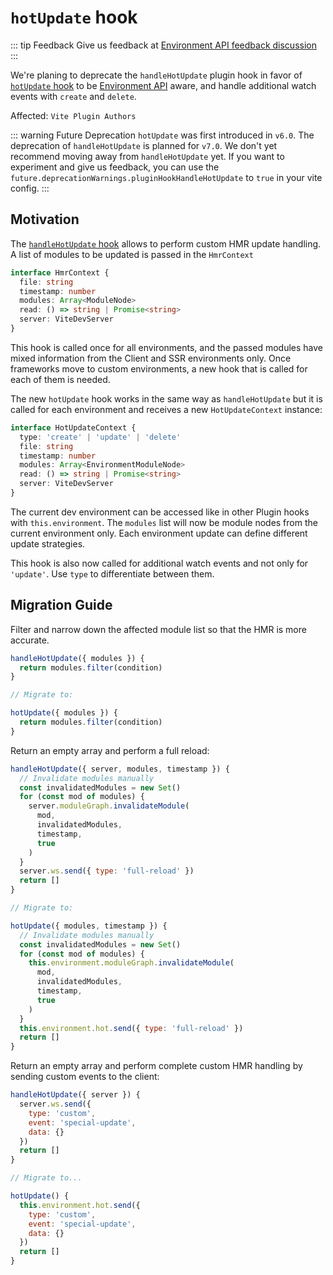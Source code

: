 # `hotUpdate` hook

::: tip Feedback
Give us feedback at [Environment API feedback discussion](https://github.com/vitejs/vite/discussions/16358)
:::

We're planing to deprecate the `handleHotUpdate` plugin hook in favor of [`hotUpdate` hook](/guide/api-vite-environment#the-hotupdate-hook) to be [Environment API](/guide/api-vite-environment.md) aware, and handle additional watch events with `create` and `delete`.

Affected: `Vite Plugin Authors`

::: warning Future Deprecation
`hotUpdate` was first introduced in `v6.0`. The deprecation of `handleHotUpdate` is planned for `v7.0`. We don't yet recommend moving away from `handleHotUpdate` yet. If you want to experiment and give us feedback, you can use the `future.deprecationWarnings.pluginHookHandleHotUpdate` to `true` in your vite config.
:::

## Motivation

The [`handleHotUpdate` hook](/guide/api-plugin.md#handlehotupdate) allows to perform custom HMR update handling. A list of modules to be updated is passed in the `HmrContext`

```ts
interface HmrContext {
  file: string
  timestamp: number
  modules: Array<ModuleNode>
  read: () => string | Promise<string>
  server: ViteDevServer
}
```

This hook is called once for all environments, and the passed modules have mixed information from the Client and SSR environments only. Once frameworks move to custom environments, a new hook that is called for each of them is needed.

The new `hotUpdate` hook works in the same way as `handleHotUpdate` but it is called for each environment and receives a new `HotUpdateContext` instance:

```ts
interface HotUpdateContext {
  type: 'create' | 'update' | 'delete'
  file: string
  timestamp: number
  modules: Array<EnvironmentModuleNode>
  read: () => string | Promise<string>
  server: ViteDevServer
}
```

The current dev environment can be accessed like in other Plugin hooks with `this.environment`. The `modules` list will now be module nodes from the current environment only. Each environment update can define different update strategies.

This hook is also now called for additional watch events and not only for `'update'`. Use `type` to differentiate between them.

## Migration Guide

Filter and narrow down the affected module list so that the HMR is more accurate.

```js
handleHotUpdate({ modules }) {
  return modules.filter(condition)
}

// Migrate to:

hotUpdate({ modules }) {
  return modules.filter(condition)
}
```

Return an empty array and perform a full reload:

```js
handleHotUpdate({ server, modules, timestamp }) {
  // Invalidate modules manually
  const invalidatedModules = new Set()
  for (const mod of modules) {
    server.moduleGraph.invalidateModule(
      mod,
      invalidatedModules,
      timestamp,
      true
    )
  }
  server.ws.send({ type: 'full-reload' })
  return []
}

// Migrate to:

hotUpdate({ modules, timestamp }) {
  // Invalidate modules manually
  const invalidatedModules = new Set()
  for (const mod of modules) {
    this.environment.moduleGraph.invalidateModule(
      mod,
      invalidatedModules,
      timestamp,
      true
    )
  }
  this.environment.hot.send({ type: 'full-reload' })
  return []
}
```

Return an empty array and perform complete custom HMR handling by sending custom events to the client:

```js
handleHotUpdate({ server }) {
  server.ws.send({
    type: 'custom',
    event: 'special-update',
    data: {}
  })
  return []
}

// Migrate to...

hotUpdate() {
  this.environment.hot.send({
    type: 'custom',
    event: 'special-update',
    data: {}
  })
  return []
}
```
